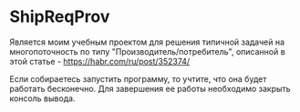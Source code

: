 # ShipReqProv

Является моим учебным проектом для решения типичной задачей на многопоточность по типу "Производитель/потребитель", описанной в этой статье - https://habr.com/ru/post/352374/

Если собираетесь запустить программу, то учтите, что она будет работать бесконечно. Для завершения ее работы необходимо закрыть консоль вывода.
